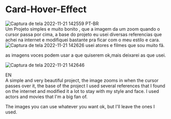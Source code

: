 # Card-Hover-Effect
![Captura de tela 2022-11-21 142559](https://user-images.githubusercontent.com/116031921/203121165-088d0942-2a0f-440a-afef-63f49aa60f97.png)
 PT-BR <br>
 Um Projeto simples e muito bonito , que a imagem da um zoom quando o cursor passa por cima, a base do projeto eu usei diversas referencias que achei na internet
 e modifiquei bastante pra ficar com o meu estilo e cara.
 ![Captura de tela 2022-11-21 142626](https://user-images.githubusercontent.com/116031921/203121698-a13e422f-0bcb-4823-bad8-5daac8cbf11f.png)
 usei atores e filmes que sou muito fã.
 
 as imagens voces podem usar a que quiserem ok,mais deixarei as que usei.
 
 
![Captura de tela 2022-11-21 142646](https://user-images.githubusercontent.com/116031921/203122113-c5165d22-ec4c-4621-9209-b6fd14ffe71e.png)
 
 EN <br>
 A simple and very beautiful project, the image zooms in when the cursor passes over it, the base of the project I used several references that I found on the internet
 and modified it a lot to stay with my style and face.
 I used actors and movies that I'm a big fan of.
 
 The images you can use whatever you want ok, but I'll leave the ones I used.
 
